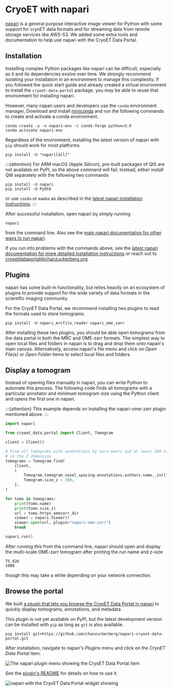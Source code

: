 # CryoET with napari

[napari](https://napari.org) is a general purpose interactive image viewer for Python
with some support for cryoET data formats and for streaming data from remote storage services like AWS-S3.
We added some extra tools and documentation to help use napari with the CryoET Data Portal.


## Installation

Installing complex Python packages like napari can be difficult, especially as it and its dependencies evolve over time.
We strongly recommend isolating your installation in an environment to manage this complexity.
If you followed the quick start guide and already created a virtual environment to install the `cryoet-data-portal` package, you *may* be able to reuse that environment for installing napari.

However, many napari users and developers use the `conda` environment manager, 
Download and install [miniconda](https://docs.conda.io/en/latest/miniconda.html) and run the following commands to create and activate a conda environment.

```shell
conda create -y -n napari-env -c conda-forge python=3.9
conda activate napari-env
```

Regardless of the environment, installing the latest version of napari with `pip` should work for most platforms.

```shell
pip install -U "napari[all]"
```

:::{attention}
For ARM macOS (Apple Silicon), pre-built packages of Qt5 are not available on PyPI, so the above command will fail.
Instead, either install Qt6 separately with the following two commands

```shell
pip install -U napari
pip install -U PyQt6
```

or use `conda` or `mamba` as described in the [latest napari installation instructions](https://napari.org/dev/tutorials/fundamentals/installation.html#install-as-python-package-recommended).
:::

After successful installation, open napari by simply running

```shell
napari
```
from the command line.
Also see the [main napari documentation for other ways to run napari](https://napari.org/stable/tutorials/fundamentals/getting_started.html).

If you run into problems with the commands above, see the [latest napari documentation for more detailed installation instructions](https://napari.org/dev/tutorials/fundamentals/installation.html#install-as-python-package-recommended) or reach out to cryoetdataportal@chanzuckerberg.org.


## Plugins

napari has some built-in functionality, but relies heavily on an ecosystem of plugins to
provide support for the wide variety of data formats in the scientific imaging community.

For the CryoET Data Portal, we recommend installing two plugins to read the formats used to store tomograms.

```shell
pip install -U napari_mrcfile_reader napari_ome_zarr
```

After installing these two plugins, you should be able open tomograms from the data portal in both the MRC and OME-zarr formats.
The simplest way to open local files and folders in napari is to drag and drop them onto napari's main canvas.
Alternatively, access napari's file menu and click on *Open File(s)* or *Open Folder* items to select local files and folders.


## Display a tomogram

Instead of opening files manually in napari, you can write Python to automate this process.
The following code finds all tomograms with a particular annotator and minimum tomogram size
using the Python client and opens the first one in napari.

:::{attention}
This example depends on installing the napari-ome-zarr plugin mentioned above.
:::

```python
import napari

from cryoet_data_portal import Client, Tomogram

client = Client()

# Find all tomograms with annotations by Sara Goetz and at least 300 voxels
# in the Z dimension
tomograms = Tomogram.find(
    client,
    [
        Tomogram.tomogram_voxel_spacing.annotations.authors.name._in(["Sara Goetz"]),
        Tomogram.size_z > 300,
    ],
)

for tomo in tomograms:
    print(tomo.name)
    print(tomo.size_z)
    url = tomo.https_omezarr_dir
    viewer = napari.Viewer()
    viewer.open(url, plugin="napari-ome-zarr")
    break

napari.run()
```

After running this from the command line, napari should open and display the multi-scale
OME-zarr tomogram after printing the run name and z-size

```
TS_026
1000
```

though this may take a while depending on your network connection.


## Browse the portal

We built [a plugin that lets you browse the CryoET Data Portal in napari](https://github.com/chanzuckerberg/napari-cryoet-data-portal) to quickly display tomograms, annotations, and metadata

This plugin is not yet available on PyPI, but the latest development version can be installed with `pip` as long as `git` is also available.

```shell
pip install git+https://github.com/chanzuckerberg/napari-cryoet-data-portal.git
```

After installation, navigate to napari's *Plugins* menu and click on the *CryoET Data Portal* item.

![The napari plugin menu showing the CryoET Data Portal item](https://github.com/chanzuckerberg/cryoet-data-portal/assets/2608297/f129cdab-f97d-4514-a631-f9401d7c7bac)

See the [plugin's README](https://github.com/chanzuckerberg/napari-cryoet-data-portal#usage) for details on how to use it.

![napari with the CryoET Data Portal widget showing](https://github.com/chanzuckerberg/cryoet-data-portal/assets/2608297/2e8f0792-7fc7-4831-b3da-3202d5995843)
